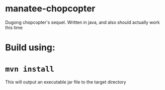 # manatee-chopcopter
Dugong chopcopter's sequel. Written in java, and also should actually work this time

Build using:
===========
```mvn install```
============
This will output an executable jar file to the target directory
